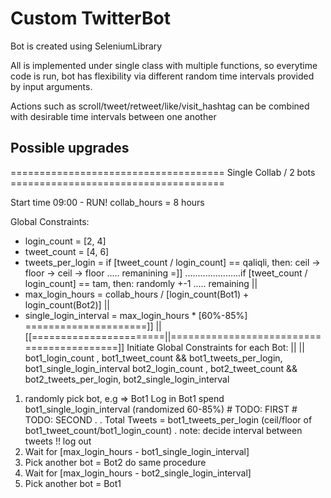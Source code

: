 # Custom TwitterBot

Bot is created using SeleniumLibrary

All is implemented under single class with multiple functions, so everytime code is run, bot has flexibility via different random time intervals provided by input arguments.

Actions such as scroll/tweet/retweet/like/visit_hashtag can be combined with desirable time intervals between one another


## Possible upgrades
===================================== Single Collab / 2 bots =====================================

Start time 09:00 - RUN!
collab_hours = 8 hours

Global Constraints:
- login_count = [2, 4]
- tweet_count = [4, 6]
- tweets_per_login = if [tweet_count / login_count] == qaliqli, then: ceil -> floor -> ceil -> floor ..... remanining =]] 
......................if [tweet_count / login_count] == tam, then: randomly +-1 ..... remaining                        || 
- max_login_hours = collab_hours / [login_count(Bot1) + login_count(Bot2)]                                             ||
- single_login_interval = max_login_hours * [60%-85%] =====================]]                                          ||
                                                  [[=======================||==========================================]]
Initiate Global Constraints for each Bot:         ||                       ||
bot1_login_count , bot1_tweet_count && bot1_tweets_per_login, bot1_single_login_interval
bot2_login_count , bot2_tweet_count && bot2_tweets_per_login, bot2_single_login_interval

1) randomly pick bot, e.g => Bot1
    Log in Bot1
    spend bot1_single_login_interval (randomized 60-85%)
             # TODO: FIRST
             # TODO: SECOND
             .
             .
             Total Tweets = bot1_tweets_per_login (ceil/floor of bot1_tweet_count/bot1_login_count)
             .
             note: decide interval between tweets !!
    log out 
2) Wait for [max_login_hours - bot1_single_login_interval]
2) Pick another bot = Bot2
     do same procedure
3) Wait for [max_login_hours - bot2_single_login_interval]
4) Pick another bot = Bot1


